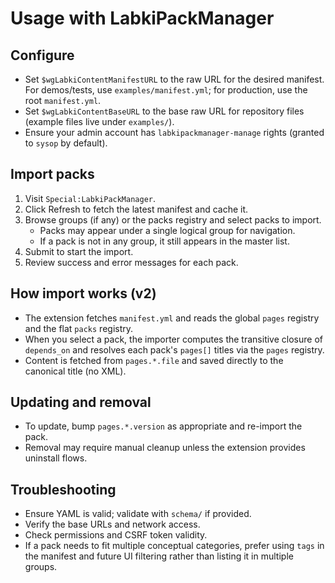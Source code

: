 ﻿# Usage with LabkiPackManager

## Configure

- Set `$wgLabkiContentManifestURL` to the raw URL for the desired manifest. For demos/tests, use `examples/manifest.yml`; for production, use the root `manifest.yml`.
- Set `$wgLabkiContentBaseURL` to the base raw URL for repository files (example files live under `examples/`).
- Ensure your admin account has `labkipackmanager-manage` rights (granted to `sysop` by default).

## Import packs

1. Visit `Special:LabkiPackManager`.
2. Click Refresh to fetch the latest manifest and cache it.
3. Browse groups (if any) or the packs registry and select packs to import.
   - Packs may appear under a single logical group for navigation.
   - If a pack is not in any group, it still appears in the master list.
4. Submit to start the import.
5. Review success and error messages for each pack.

## How import works (v2)

- The extension fetches `manifest.yml` and reads the global `pages` registry and the flat `packs` registry.
- When you select a pack, the importer computes the transitive closure of `depends_on` and resolves each pack's `pages[]` titles via the `pages` registry.
- Content is fetched from `pages.*.file` and saved directly to the canonical title (no XML).

## Updating and removal

- To update, bump `pages.*.version` as appropriate and re-import the pack.
- Removal may require manual cleanup unless the extension provides uninstall flows.

## Troubleshooting

- Ensure YAML is valid; validate with `schema/` if provided.
- Verify the base URLs and network access.
- Check permissions and CSRF token validity.
 - If a pack needs to fit multiple conceptual categories, prefer using `tags` in the manifest and future UI filtering rather than listing it in multiple groups.
